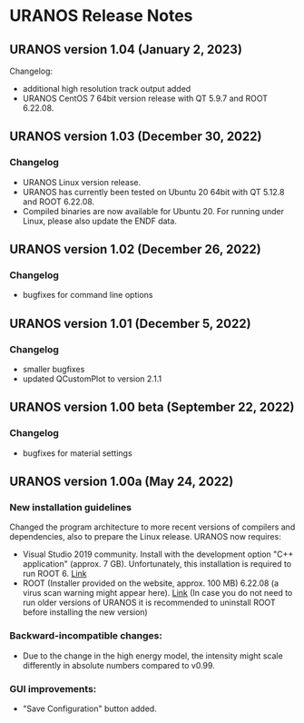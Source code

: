 # URANOS Release Notes

## URANOS version 1.04 (January 2, 2023)

Changelog:
- additional high resolution track output added
- URANOS CentOS 7 64bit version release with QT 5.9.7 and ROOT 6.22.08.


## URANOS version 1.03 (December 30, 2022)

### Changelog
- URANOS Linux version release. 
- URANOS has currently been tested on Ubuntu 20 64bit with QT 5.12.8 and ROOT 6.22.08.
- Compiled binaries are now available for Ubuntu 20. For running under Linux, please also update the ENDF data.


## URANOS version 1.02 (December 26, 2022)

### Changelog
- bugfixes for command line options


## URANOS version 1.01 (December 5, 2022)

### Changelog
- smaller bugfixes
- updated QCustomPlot to version 2.1.1


## URANOS version 1.00 beta (September 22, 2022)

### Changelog
- bugfixes for material settings


## URANOS version 1.00a (May 24, 2022)

### New installation guidelines

Changed the program architecture to more recent versions of compilers and dependencies, also to prepare the Linux release.
URANOS now requires:
- Visual Studio 2019 community. Install with the development option "C++
application" (approx. 7 GB). Unfortunately, this installation is required to
run ROOT 6. [Link](https://my.visualstudio.com/Downloads?q=visual%20studio%202019&wt.mc_id=o~msft~vscom~older-downloads)
- ROOT (Installer provided on the website, approx. 100 MB) 6.22.08 (a virus
scan warning might appear here). [Link](https://root.cern/download/root_v6.22.08.win32.vc16.exe)
(In case you do not need to run older versions of URANOS it is recommended
to uninstall ROOT before installing the new version)

### Backward-incompatible changes:
- Due to the change in the high energy model, the intensity might scale differently in absolute numbers compared to v0.99.

### GUI improvements:
- "Save Configuration" button added.
